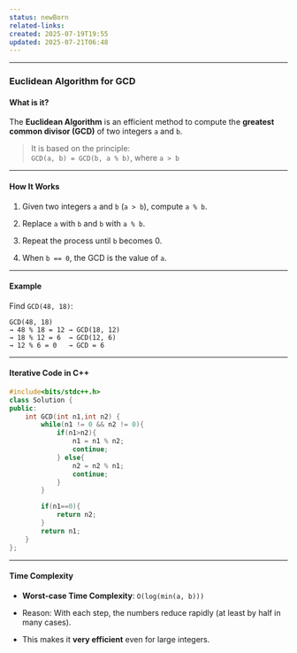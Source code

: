 ```yaml
---
status: newBorn
related-links: 
created: 2025-07-19T19:55
updated: 2025-07-21T06:48
---
```

---

### Euclidean Algorithm for GCD

#### What is it?

The **Euclidean Algorithm** is an efficient method to compute the **greatest common divisor (GCD)** of two integers `a` and `b`.

> It is based on the principle:  
> `GCD(a, b) = GCD(b, a % b)`, where `a > b`

---

#### How It Works

1. Given two integers `a` and `b` (`a > b`), compute `a % b`.
    
2. Replace `a` with `b` and `b` with `a % b`.
    
3. Repeat the process until `b` becomes 0.
    
4. When `b == 0`, the GCD is the value of `a`.
    

---

#### Example

Find `GCD(48, 18)`:

```
GCD(48, 18)
→ 48 % 18 = 12 → GCD(18, 12)
→ 18 % 12 = 6  → GCD(12, 6)
→ 12 % 6 = 0   → GCD = 6
```

---

#### Iterative Code in C++

```cpp
#include<bits/stdc++.h>
class Solution {
public:
    int GCD(int n1,int n2) {
        while(n1 != 0 && n2 != 0){
            if(n1>n2){
                n1 = n1 % n2;
                continue;
            } else{
                n2 = n2 % n1;
                continue;
            }
        }

        if(n1==0){
            return n2;
        }
        return n1;
    }
};
```

---

#### Time Complexity

- **Worst-case Time Complexity**: `O(log(min(a, b)))`
    
- Reason: With each step, the numbers reduce rapidly (at least by half in many cases).
    
- This makes it **very efficient** even for large integers.

